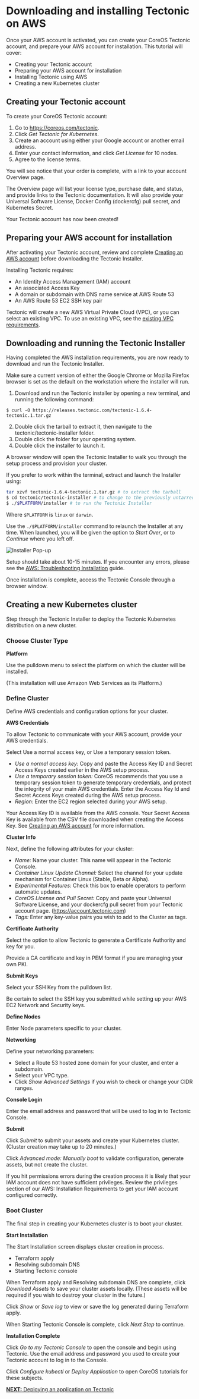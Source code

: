 # Downloading and installing Tectonic on AWS

Once your AWS account is activated, you can create your CoreOS Tectonic account, and prepare your AWS account for installation. This tutorial will cover:

* Creating your Tectonic account
* Preparing your AWS account for installation
* Installing Tectonic using AWS
* Creating a new Kubernetes cluster

## Creating your Tectonic account

To create your CoreOS Tectonic account:

1. Go to https://coreos.com/tectonic.
2. Click *Get Tectonic for Kubernetes*.
3. Create an account using either your Google account or another email address.
4. Enter your contact information, and click *Get License* for 10 nodes.
5. Agree to the license terms.

You will see notice that your order is complete, with a link to your account Overview page.  

The Overview page will list your license type, purchase date, and status, and provide links to the Tectonic documentation. It will also provide your Universal Software License, Docker Config (dockercfg) pull secret, and Kubernetes Secret.

Your Tectonic account has now been created!

## Preparing your AWS account for installation

After activating your Tectonic account, review and complete [Creating an AWS account][creating-aws] before downloading the Tectonic Installer.

Installing Tectonic requires:
* An Identity Access Management (IAM) account
* An associated Access Key
* A domain or subdomain with DNS name service at AWS Route 53
* An AWS Route 53 EC2 SSH key pair

Tectonic will create a new AWS Virtual Private Cloud (VPC), or you can select an existing VPC. To use an existing VPC, see the [existing VPC requirements][vpc-req].

## Downloading and running the Tectonic Installer

Having completed the AWS installation requirements, you are now ready to download and run the Tectonic Installer.

Make sure a current version of either the Google Chrome or Mozilla Firefox browser is set as the default on the workstation where the installer will run.

1. Download and run the Tectonic installer by opening a new terminal, and running the following command:
```
$ curl -O https://releases.tectonic.com/tectonic-1.6.4-tectonic.1.tar.gz
```

2. Double click the tarball to extract it, then navigate to the tectonic/tectonic-installer folder.
3. Double click the folder for your operating system.
4. Double click the installer to launch it.

A browser window will open the Tectonic Installer to walk you through the setup process and provision your cluster.

If you prefer to work within the terminal, extract and launch the Installer using:
```bash
tar xzvf tectonic-1.6.4-tectonic.1.tar.gz # to extract the tarball
$ cd tectonic/tectonic-installer # to change to the previously untarred directory
$ ./$PLATFORM/installer # to run the Tectonic Installer
```
Where `$PLATFORM` is `linux` or `darwin`.

Use the `./$PLATFORM/installer` command to relaunch the Installer at any time. When launched, you will be given the option to *Start Over*, or to *Continue* where you left off.

![Installer Pop-up](https://coreos.com/tectonic/docs/latest/img/installer-aws.png)

Setup should take about 10-15 minutes. If you encounter any errors, please see the [AWS: Troubleshooting Installation][aws-troubleshooting] guide.

Once installation is complete, access the Tectonic Console through a browser window.

## Creating a new Kubernetes cluster

Step through the Tectonic Installer to deploy the Tectonic Kubernetes distribution on a new cluster.

### Choose Cluster Type

**Platform**

Use the pulldown menu to select the platform on which the cluster will be installed.

(This installation will use Amazon Web Services as its Platform.)

### Define Cluster

Define AWS credentials and configuration options for your cluster.

**AWS Credentials**

To allow Tectonic to communicate with your AWS account, provide your AWS credentials.

Select Use a normal access key, or Use a temporary session token. 	

* *Use a normal access key:* Copy and paste the Access Key ID and Secret Access Keys created earlier in the AWS setup process.
* *Use a temporary session token:* CoreOS recommends that you use a temporary session token to generate temporary credentials, and protect the integrity of your main AWS credentials. Enter the Access Key Id and Secret Access Keys created during the AWS setup process.
* *Region:* Enter the EC2 region selected during your AWS setup.

Your Access Key ID is available from the AWS console. Your Secret Access Key is available from the CSV file downloaded when creating the Access Key. See [Creating an AWS account][creating-aws] for more information.

**Cluster Info**

Next, define the following attributes for your cluster:

* *Name:* Name your cluster. This name will appear in the Tectonic Console.
* *Container Linux Update Channel:* Select the channel for your update mechanism for Container Linux (Stable, Beta or Alpha).
* *Experimental Features:* Check this box to enable operators to perform automatic updates.
* *CoreOS License and Pull Secret:* Copy and paste your Universal Software License, and your dockercfg pull secret from your Tectonic account page. (https://account.tectonic.com)
* *Tags:* Enter any key-value pairs you wish to add to the Cluster as tags.

**Certificate Authority**

Select the option to allow Tectonic to generate a Certificate Authority and key for you.

Provide a CA certificate and key in PEM format if you are managing your own PKI.

**Submit Keys**

Select your SSH Key from the pulldown list.

Be certain to select the SSH key you submitted while setting up your AWS EC2 Network and Security keys.

**Define Nodes**

Enter Node parameters specific to your cluster.

**Networking**

Define your networking parameters:

* Select a Route 53 hosted zone domain for your cluster, and enter a subdomain.
* Select your VPC type.
* Click *Show Advanced Settings* if you wish to check or change your CIDR ranges.

**Console Login**

Enter the email address and password that will be used to log in to Tectonic Console.

**Submit**

Click *Submit* to submit your assets and create your Kubernetes cluster. (Cluster creation may take up to 20 minutes.)

Click *Advanced mode: Manually boot* to validate configuration, generate assets, but not create the cluster.

If you hit permissions errors during the creation process it is likely that your IAM account does not have sufficient privileges. Review the privileges section of our AWS: Installation Requirements to get your IAM account configured correctly.

### Boot Cluster

The final step in creating your Kubernetes cluster is to boot your cluster.

**Start Installation**

The Start Installation screen displays cluster creation in process.

* Terraform apply
* Resolving subdomain DNS
* Starting Tectonic console

When Terraform apply and Resolving subdomain DNS are complete, click *Download Assets* to save your cluster assets locally. (These assets will be required if you wish to destroy your cluster in the future.)

Click *Show* or *Save log* to view or save the log generated during Terraform apply.

When Starting Tectonic Console is complete, click *Next Step* to continue.

**Installation Complete**

Click *Go to my Tectonic Console* to open the console and begin using Tectonic. Use the email address and password you used to create your Tectonic account to log in to the Console.

Click *Configure kubectl* or *Deploy Application* to open CoreOS tutorials for these subjects.

[**NEXT:** Deploying an application on Tectonic][first-app]


[install-req]: ../install/aws/requirements.md
[ssh-key]: ../install/aws/requirements.md#ssh-key
[vpc-req]: ../install/aws/requirements.md#using-an-existing-vpc
[trouble-shoot]: ../install/aws/troubleshooting.md
[privileges]: ../install/aws/requirements.md#privileges
[first-app]: first-app.md
[creating-aws]: creating-aws.md
[aws-troubleshooting]: ../install/aws/troubleshooting.md
